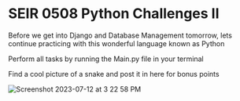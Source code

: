 # SEIR 0508 Python Challenges II

Before we get into Django and Database Management tomorrow, lets continue practicing with this wonderful language known as Python


Perform all tasks by running the Main.py file in your terminal


Find a cool picture of a snake and post it in here for bonus points

![Screenshot 2023-07-12 at 3 22 58 PM](https://github.com/R-O-N-2/u4_python_challenges/assets/132020474/24aec17a-d9a6-48de-bc58-a4d591398567)
